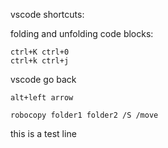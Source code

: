 vscode shortcuts:

folding and unfolding code blocks:

```
ctrl+K ctrl+0
ctrl+k ctrl+j
```

vscode go back

```
alt+left arrow
```

```
robocopy folder1 folder2 /S /move
```

this is a test line